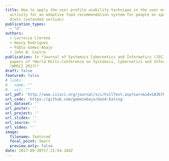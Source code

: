 ```yaml
---
title: How to apply the user profile usability technique in the user modelling
  activity for an adaptive food recommendation system for people on special
  diets (extended version)
publication_types:
  - "2"
authors:
  - Lucrecia Llerena
  - Nancy Rodríguez
  - Pablo Gómez-Abajo
  - John W. Castro
publication: In *Journal of Systemics Cybernetics and Informatics (JSCI 2017)*. Best
  papers of *World Multi-Conference on Systemics, Cybernetics and Informatics
  (WMSCI 2017)*
draft: false
featured: false
# links:
# - name: ""
#   url: ""
url_pdf: 'http://www.iiisci.org/journal/sci/FullText.asp?var=&id=SA367OQ17'
url_code: 'https://github.com/gomezabajo/Good-Eating'
url_dataset: ''
url_poster: ''
url_project: ''
url_slides: ''
url_source: ''
url_video: ''
image:
  filename: featured
  focal_point: Smart
  preview_only: false
date: 2017-09-30T17:15:54.184Z
---
```

